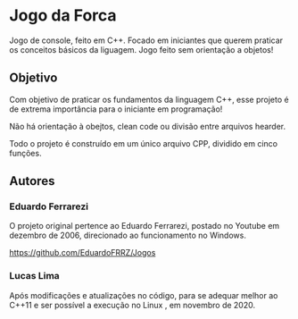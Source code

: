 #  Jogo da Forca

Jogo de console, feito em C++. Focado em iniciantes que querem praticar os conceitos básicos da liguagem. Jogo feito sem orientação a objetos!

##  **Objetivo**
Com objetivo de praticar os fundamentos da linguagem C++, esse projeto é de extrema importância para o iniciante em programação!

Não há orientação à obejtos, clean code ou divisão entre arquivos hearder.

Todo o projeto é construído em um único arquivo CPP, dividido em cinco funções.

##  **Autores**

### Eduardo Ferrarezi

O projeto original pertence ao Eduardo Ferrarezi, postado no Youtube em dezembro de 2006, direcionado ao funcionamento no Windows.

https://github.com/EduardoFRRZ/Jogos

### Lucas Lima

Após modificações e atualizações no código, para se adequar melhor ao C++11 e ser possível a execução no Linux , em novembro de 2020.
